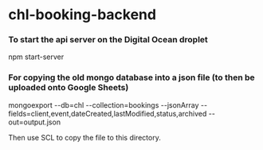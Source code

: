 # chl-booking-backend

### To start the api server on the Digital Ocean droplet

npm start-server

### For copying the old mongo database into a json file (to then be uploaded onto Google Sheets)

mongoexport --db=chl --collection=bookings --jsonArray --fields=client,event,dateCreated,lastModified,status,archived --out=output.json

Then use SCL to copy the file to this directory.
